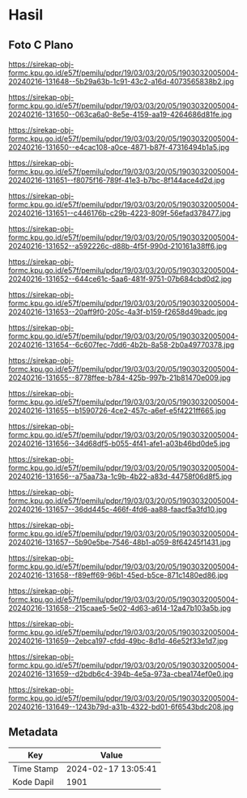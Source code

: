 # Hasil

## Foto C Plano

https://sirekap-obj-formc.kpu.go.id/e57f/pemilu/pdpr/19/03/03/20/05/1903032005004-20240216-131648--5b29a63b-1c91-43c2-a16d-4073565838b2.jpg

https://sirekap-obj-formc.kpu.go.id/e57f/pemilu/pdpr/19/03/03/20/05/1903032005004-20240216-131650--063ca6a0-8e5e-4159-aa19-4264686d81fe.jpg

https://sirekap-obj-formc.kpu.go.id/e57f/pemilu/pdpr/19/03/03/20/05/1903032005004-20240216-131650--e4cac108-a0ce-4871-b87f-47316494b1a5.jpg

https://sirekap-obj-formc.kpu.go.id/e57f/pemilu/pdpr/19/03/03/20/05/1903032005004-20240216-131651--f8075f16-789f-41e3-b7bc-8f144ace4d2d.jpg

https://sirekap-obj-formc.kpu.go.id/e57f/pemilu/pdpr/19/03/03/20/05/1903032005004-20240216-131651--c446176b-c29b-4223-809f-56efad378477.jpg

https://sirekap-obj-formc.kpu.go.id/e57f/pemilu/pdpr/19/03/03/20/05/1903032005004-20240216-131652--a592226c-d88b-4f5f-990d-210161a38ff6.jpg

https://sirekap-obj-formc.kpu.go.id/e57f/pemilu/pdpr/19/03/03/20/05/1903032005004-20240216-131652--644ce61c-5aa6-481f-9751-07b684cbd0d2.jpg

https://sirekap-obj-formc.kpu.go.id/e57f/pemilu/pdpr/19/03/03/20/05/1903032005004-20240216-131653--20aff9f0-205c-4a3f-b159-f2658d49badc.jpg

https://sirekap-obj-formc.kpu.go.id/e57f/pemilu/pdpr/19/03/03/20/05/1903032005004-20240216-131654--6c607fec-7dd6-4b2b-8a58-2b0a49770378.jpg

https://sirekap-obj-formc.kpu.go.id/e57f/pemilu/pdpr/19/03/03/20/05/1903032005004-20240216-131655--8778ffee-b784-425b-997b-21b81470e009.jpg

https://sirekap-obj-formc.kpu.go.id/e57f/pemilu/pdpr/19/03/03/20/05/1903032005004-20240216-131655--b1590726-4ce2-457c-a6ef-e5f4221ff665.jpg

https://sirekap-obj-formc.kpu.go.id/e57f/pemilu/pdpr/19/03/03/20/05/1903032005004-20240216-131656--34d68df5-b055-4f41-afe1-a03b46bd0de5.jpg

https://sirekap-obj-formc.kpu.go.id/e57f/pemilu/pdpr/19/03/03/20/05/1903032005004-20240216-131656--a75aa73a-1c9b-4b22-a83d-44758f06d8f5.jpg

https://sirekap-obj-formc.kpu.go.id/e57f/pemilu/pdpr/19/03/03/20/05/1903032005004-20240216-131657--36dd445c-466f-4fd6-aa88-faacf5a3fd10.jpg

https://sirekap-obj-formc.kpu.go.id/e57f/pemilu/pdpr/19/03/03/20/05/1903032005004-20240216-131657--5b90e5be-7546-48b1-a059-8f64245f1431.jpg

https://sirekap-obj-formc.kpu.go.id/e57f/pemilu/pdpr/19/03/03/20/05/1903032005004-20240216-131658--f89eff69-96b1-45ed-b5ce-871c1480ed86.jpg

https://sirekap-obj-formc.kpu.go.id/e57f/pemilu/pdpr/19/03/03/20/05/1903032005004-20240216-131658--215caae5-5e02-4d63-a614-12a47b103a5b.jpg

https://sirekap-obj-formc.kpu.go.id/e57f/pemilu/pdpr/19/03/03/20/05/1903032005004-20240216-131659--2ebca197-cfdd-49bc-8d1d-46e52f33e1d7.jpg

https://sirekap-obj-formc.kpu.go.id/e57f/pemilu/pdpr/19/03/03/20/05/1903032005004-20240216-131659--d2bdb6c4-394b-4e5a-973a-cbea174ef0e0.jpg

https://sirekap-obj-formc.kpu.go.id/e57f/pemilu/pdpr/19/03/03/20/05/1903032005004-20240216-131649--1243b79d-a31b-4322-bd01-6f6543bdc208.jpg


## Metadata

| Key        | Value               |
| ---------- | ------------------- |
| Time Stamp | 2024-02-17 13:05:41 |
| Kode Dapil | 1901                |



